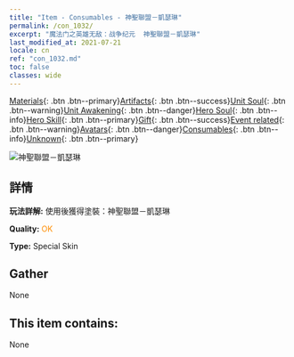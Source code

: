 ```yaml
---
title: "Item - Consumables - 神聖聯盟－凱瑟琳"
permalink: /con_1032/
excerpt: "魔法门之英雄无敌：战争纪元  神聖聯盟－凱瑟琳"
last_modified_at: 2021-07-21
locale: cn
ref: "con_1032.md"
toc: false
classes: wide
---
```

 [Materials](/ItemsCN/){: .btn .btn--primary}[Artifacts](/ItemsCN/Artifacts/){: .btn .btn--success}[Unit Soul](/ItemsCN/UnitSoul/){: .btn .btn--warning}[Unit Awakening](/ItemsCN/UnitAwakening/){: .btn .btn--danger}[Hero Soul](/ItemsCN/HeroSoul/){: .btn .btn--info}[Hero Skill](/ItemsCN/HeroSkill/){: .btn .btn--primary}[Gift](/ItemsCN/Gift/){: .btn .btn--success}[Event related](/ItemsCN/Events/){: .btn .btn--warning}[Avatars](/ItemsCN/Avatars/){: .btn .btn--danger}[Consumables](/ItemsCN/Consumables/){: .btn .btn--info}[Unknown](/ItemsCN/Unknown/){: .btn .btn--primary}

 ![神聖聯盟－凱瑟琳](/images/h/h_Catherine10.jpg)

## 詳情
 **玩法詳解:** 使用後獲得塗裝：神聖聯盟－凱瑟琳

 **Quality:** <span style="color: #FF8C00">OK</span>

 **Type:** Special Skin

## Gather

  None

## This item contains:

  None

